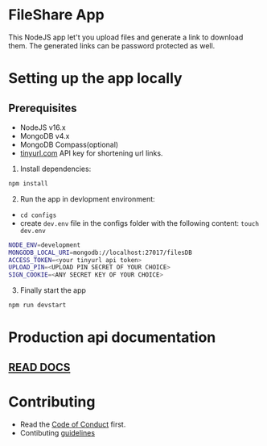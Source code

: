 # FileShare App
This NodeJS app let't you upload files and generate a link to download them.
The generated links can be password protected as well.

# Setting up the app locally
## Prerequisites
- NodeJS v16.x
- MongoDB v4.x
- MongoDB Compass(optional)
- [tinyurl.com](https://tinyurl.com/) API key for shortening url links.

1. Install dependencies:
```sh
npm install
```

2. Run the app in devlopment environment:
-  ```cd configs```
- create ```dev.env``` file in the configs folder with the following content:
```touch dev.env```
```sh
NODE_ENV=development
MONGODB_LOCAL_URI=mongodb://localhost:27017/filesDB
ACCESS_TOKEN=<your tinyurl api token>
UPLOAD_PIN=<UPLOAD PIN SECRET OF YOUR CHOICE>
SIGN_COOKIE=<ANY SECRET KEY OF YOUR CHOICE>
```
3. Finally start the app
```sh
npm run devstart
```

# Production api documentation
## [READ DOCS](https://documenter.getpostman.com/view/14307277/UzQyr4C8)
# Contributing
- Read the [Code of Conduct](./docs/code-of-conduct.md) first.
- Contibuting [guidelines](./docs/contributing/contributing.md)

